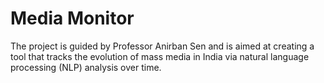 <h1>Media Monitor</h1>
The project is guided by Professor Anirban Sen and is aimed at creating a tool that tracks the evolution of mass media in India via natural language processing (NLP) analysis over time. 
